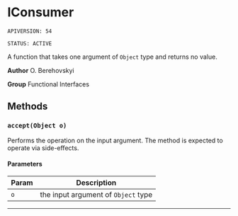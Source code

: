 # IConsumer

`APIVERSION: 54`

`STATUS: ACTIVE`

A function that takes one argument of `Object` type and returns no value.


**Author** O. Berehovskyi


**Group** Functional Interfaces

## Methods
### `accept(Object o)`

Performs the operation on the input argument. The method is expected to operate via side-effects.

#### Parameters
|Param|Description|
|---|---|
|`o`|the input argument of `Object` type|

---
